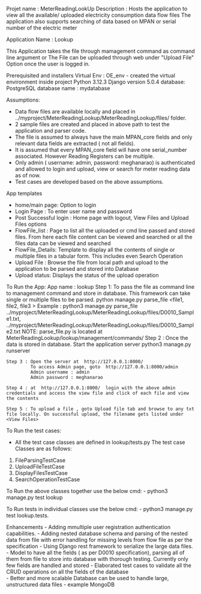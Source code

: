 Projet name : MeterReadingLookUp
Description : Hosts the application to  view all the available/ uploaded electricity consumption data flow files
              The application also supports searching of data based on MPAN or serial number of the electric meter

      
Application Name : Lookup

This Application takes the file through mamagement command as command line argument 
                             or
The File can be uploaded through web under "Upload File" Option once the user is logged in.


Prerequisited and installers
Virtual Env : OE_env - created the virtual environment inside project
              Python 3.12.3
              Django version 5.0.4
              database: PostgreSQL
              database name : mydatabase


Assumptions: 
  
  - Data flow files are available locally and placed in ../myproject/MeterReadingLookup/MeterReadingLookup/files/  folder.
  - 2 sample files are created and placed in above path to test the application and parser code.
  - The file is assumed to always have the main MPAN_core fields and only relevant data fields are extracted ( not all fields).
  - It is assumed that every MPAN_core field will have one serial_number associated. However Reading Registers can be multiple.
  - Only admin ( username: admin, password: meghanarao) is authenticated and allowed to login and upload, view or search for meter reading data as of now.
  - Test cases are developed based on the above assumptions. 

App templates
  - home/main page: Option to login
  - Login Page : To enter user name and password
  - Post Successful login : Home page with logout, View Files and Upload Files options
  - FlowFile_list   : Page to list all the uploaded or cmd line passed and stored files.
                 From here each file content can be viewed and searched or all the files data can be viewed and searched
  - FlowFile_Details:  Template to display all the contents of single or multiple files in a tabular form. This includes even Search Operation
  - Upload File : Browse the file from local path and upload to the application to be parsed and stored into Database
  - Upload status: Displays the status of the upload operation
    
To Run the App:
    App name : lookup
    Step 1:  To pass the file as command line to management command and store in database. This framework can take single or multiple files to be parsed.
            python manage.py parse_file <file1, file2, file3 >
            Example :   python3 manage.py parse_file ../myproject/MeterReadingLookup/MeterReadingLookup/files/D0010_Sample1.txt, 
                     ../myproject/MeterReadingLookup/MeterReadingLookup/files/D0010_Sample2.txt
            NOTE: parse_file.py is located at MeterReadingLookup/lookup/management/commands/
    Step 2 : Once the data is stored in database. Start the application server
             python3 manage.py runserver

    Step 3 : Open the server at  http://127.0.0.1:8000/
             To access Admin page, goto  http://127.0.0.1:8000/admin
             Admin username : admin
             Admin password : meghanarao

    Step 4 : at  http://127.0.0.1:8000/  login with the above admin credentials and access the view file and click of each file and view the contents

    Step 5 : To upload a file , goto Upload file tab and browse to any txt file locally. On successful upload, the filename gets listed under <View Files>

 To Run the test cases:
   -  All the test case classes are defined in lookup/tests.py
   The test case Classes are as follows:
   1. FileParsingTestCase
   2. UploadFileTestCase
   3. DisplayFilesTestCase
   4. SearchOperationTestCase

   To Run the above classes together use the below cmd:
     -  python3 manage.py test lookup

   To Run tests in individual classes use the below cmd:
     - python3 manage.py test lookup.tests.<ClassName>


Enhancements
    - Adding mmultiple user registration authentication capabilities.
    - Adding nested database schema and parsing of the nested data from file with error handling for missing levels from flow file as per the specification
    - Using Django rest framework to serialize the large data files.
    - Model to have all the fields ( as per D0010 specification), parsing all of them from file to store into database with thorough testing. Currently only few fields are handled and 
      stored
    - Elaborated test cases to validate  all the CRUD operations on all the fields of the database  
    - Better and more scalable Database can be used to handle large, unstructured data files - example MongoDB
    




              



    
